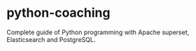 # python-coaching
Complete guide of Python programming with Apache superset, Elasticsearch and PostgreSQL. 
